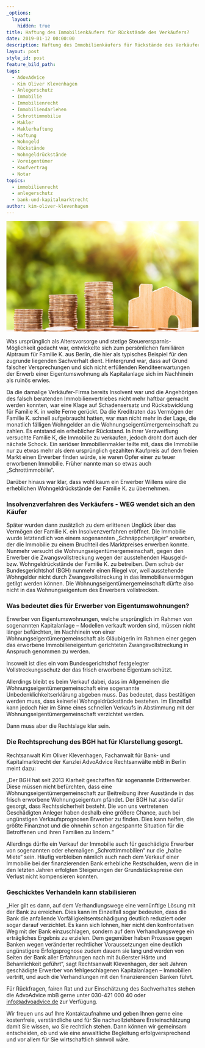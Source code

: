 ```yaml
---
_options:
  layout:
    hidden: true
title: Haftung des Immobilienkäufers für Rückstände des Verkäufers?
date: 2019-01-12 00:00:00
description: Haftung des Immobilienkäufers für Rückstände des Verkäufers
layout: post
style_id: post
feature_bild_path:
tags:
  - AdovAdvice
  - Kim Oliver Klevenhagen
  - Anlegerschutz
  - Immobilie
  - Immobilienrecht
  - Immobiliendarlehen
  - Schrottimmobilie
  - Makler
  - Maklerhaftung
  - Haftung
  - Wohngeld
  - Rückstände
  - Wohngeldrückstände
  - Voreigentümer
  - Kaufvertrag
  - Notar
topics:
  - immobilienrecht
  - anlegerschutz
  - bank-und-kapitalmarktrecht
author: kim-oliver-klevenhagen
---
```


![](/uploads/money-2724245-1920-1.jpg)

Was urspr&uuml;nglich als Altersvorsorge und stetige Steuerersparnis-M&ouml;glichkeit gedacht war, entwickelte sich zum pers&ouml;nlichen famili&auml;ren Alptraum f&uuml;r Familie K. aus Berlin, die hier als typisches Beispiel f&uuml;r den zugrunde liegenden Sachverhalt dient. Hintergrund war, dass auf Grund falscher Versprechungen und sich nicht erf&uuml;llenden Renditeerwartungen der Erwerb einer Eigentumswohnung als Kapitalanlage sich im Nachhinein als ruin&ouml;s erwies.

Da die damalige Verk&auml;ufer-Firma bereits Insolvent war und die Angeh&ouml;rigen des falsch beratenden Immobilienvertriebes nicht mehr haftbar gemacht werden konnten, war eine Klage auf Schadensersatz und R&uuml;ckabwicklung f&uuml;r Familie K. in weite Ferne ger&uuml;ckt. Da die Kreditraten das Verm&ouml;gen der Familie K. schnell aufgebraucht hatten, war man nicht mehr in der Lage, die monatlich f&auml;lligen Wohngelder an die Wohnungseigent&uuml;mergemeinschaft zu zahlen. Es entstand ein erheblicher R&uuml;ckstand. In ihrer Verzweiflung versuchte Familie K, die Immobilie zu verkaufen, jedoch droht dort auch der n&auml;chste Schock. Ein seri&ouml;ser Immobilienmakler teilte mit, dass die Immobilie nur zu etwas mehr als dem urspr&uuml;nglich gezahlten Kaufpreis auf dem freien Markt einen Erwerber finden w&uuml;rde, sie waren Opfer einer zu teuer erworbenen Immobilie. Fr&uuml;her nannte man so etwas auch „Schrottimmobilie“.

Dar&uuml;ber hinaus war klar, dass wohl kaum ein Erwerber Willens w&auml;re die erheblichen Wohngeldr&uuml;ckst&auml;nde der Familie K. zu &uuml;bernehmen.

### Insolvenzverfahren des Verk&auml;ufers - WEG wendet sich an den K&auml;ufer

Sp&auml;ter wurden dann zus&auml;tzlich zu dem erlittenen Ungl&uuml;ck &uuml;ber das Verm&ouml;gen der Familie K. ein Insolvenzverfahren er&ouml;ffnet. Die Immobilie wurde letztendlich von einem sogenannten „Schn&auml;ppchenj&auml;ger“ erworben, der die Immobilie zu einem Bruchteil des Marktpreises erwerben konnte. Nunmehr versucht die Wohnungseigent&uuml;mergemeinschaft, gegen den Erwerber die Zwangsvollstreckung wegen der ausstehenden Hausgeld- bzw. Wohngeldr&uuml;ckst&auml;nde der Familie K. zu betreiben. Dem schub der Bundesgerichtshof (BGH) nunmehr einen Riegel vor, weil ausstehende Wohngelder nicht durch Zwangsvollstreckung in das Immobilienverm&ouml;gen getilgt werden k&ouml;nnen. Die Wohnungseigent&uuml;mergemeinschaft d&uuml;rfte also nicht in das Wohnungseigentum des Erwerbers vollstrecken.

### Was bedeutet dies f&uuml;r Erwerber von Eigentumswohnungen?

Erwerber von Eigentumswohnungen, welche urspr&uuml;nglich im Rahmen von sogenannten Kapitalanlage – Modellen verkauft worden sind, m&uuml;ssen nicht l&auml;nger bef&uuml;rchten, im Nachhinein von einer Wohnungseigent&uuml;mergemeinschaft als Gl&auml;ubigerin im Rahmen einer gegen das erworbene Immobilieneigentum gerichteten Zwangsvollstreckung in Anspruch genommen zu werden.

Insoweit ist dies ein vom Bundesgerichtshof festgelegter Vollstreckungsschutz der das frisch erworbene Eigentum sch&uuml;tzt.

Allerdings bleibt es beim Verkauf dabei, dass im Allgemeinen die Wohnungseigent&uuml;mergemeinschaft eine sogenannte Unbedenklichkeitserkl&auml;rung abgeben muss. Das bedeutet, dass best&auml;tigen werden muss, dass keinerlei Wohngeldr&uuml;ckst&auml;nde bestehen. Im Einzelfall kann jedoch hier im Sinne eines schnellen Verkaufs in Abstimmung mit der Wohnungseigent&uuml;mergemeinschaft verzichtet werden.

Dann muss aber die Rechtslage klar sein.

### Die Rechtsprechung des BGH hat f&uuml;r Klarstellung gesorgt.

Rechtsanwalt Kim Oliver Klevenhagen, Fachanwalt f&uuml;r Bank- und Kapitalmarktrecht der Kanzlei AdvoAdvice Rechtsanw&auml;lte mbB in Berlin meint dazu:

„Der BGH hat seit 2013 Klarheit geschaffen f&uuml;r sogenannte Dritterwerber. Diese m&uuml;ssen nicht bef&uuml;rchten, dass eine Wohnungseigent&uuml;mergemeinschaft zur Beitreibung ihrer Ausst&auml;nde in das frisch erworbene Wohnungseigentum pf&auml;ndet. Der BGH hat also daf&uuml;r gesorgt, dass Rechtssicherheit besteht. Die von uns vertretenen Gesch&auml;digten Anleger haben deshalb eine gr&ouml;&szlig;ere Chance, auch bei ung&uuml;nstigen Verkaufsprognosen Erwerber zu finden. Dies kann helfen, die gr&ouml;&szlig;te Finanznot und die ohnehin schon angespannte Situation f&uuml;r die Betroffenen und ihren Familien zu lindern.“

Allerdings d&uuml;rfte ein Verkauf der Immobilie auch f&uuml;r gesch&auml;digte Erwerber von sogenannten oder ehemaligen „Schrottimmobilien“ nur die „halbe Miete“ sein. H&auml;ufig verbleiben n&auml;mlich auch nach dem Verkauf einer Immobilie bei der finanzierenden Bank erhebliche Restschulden, wenn die in den letzten Jahren erfolgten Steigerungen der Grundst&uuml;ckspreise den Verlust nicht kompensieren konnten.

### Geschicktes Verhandeln kann stabilisieren

„Hier gilt es dann, auf dem Verhandlungswege eine vern&uuml;nftige L&ouml;sung mit der Bank zu erreichen. Dies kann im Einzelfall sogar bedeuten, dass die Bank die anfallende Vorf&auml;lligkeitsentsch&auml;digung deutlich reduziert oder sogar darauf verzichtet. Es kann sich lohnen, hier nicht den konfrontativen Weg mit der Bank einzuschlagen, sondern auf dem Verhandlungswege ein ertr&auml;gliches Ergebnis zu erzielen. Dem gegen&uuml;ber haben Prozesse gegen Banken wegen ver&auml;nderter rechtlicher Voraussetzungen eine deutlich ung&uuml;nstigere Erfolgsprognose zudem dauern sie lang und werden von Seiten der Bank aller Erfahrungen nach mit &auml;u&szlig;erster H&auml;rte und Beharrlichkeit gef&uuml;hrt“, sagt Rechtsanwalt Klevenhagen, der seit Jahren gesch&auml;digte Erwerber von fehlgeschlagenen Kapitalanlagen – Immobilien vertritt, und auch die Verhandlungen mit den finanzierenden Banken f&uuml;hrt.

F&uuml;r R&uuml;ckfragen, fairen Rat und zur Einsch&auml;tzung des Sachverhaltes stehen die AdvoAdvice mbB gerne unter 030-421 000 40 oder info@advoadvice.de zur Verf&uuml;gung.

Wir freuen uns auf Ihre Kontaktaufnahme und geben Ihnen gerne eine kostenfreie, verst&auml;ndliche und f&uuml;r Sie nachvollziehbare Ersteinsch&auml;tzung damit Sie wissen, wo Sie rechtlich stehen. Dann k&ouml;nnen wir gemeinsam entscheiden, ob und wie eine anwaltliche Begleitung erfolgversprechend und vor allem f&uuml;r Sie wirtschaftlich sinnvoll w&auml;re.
